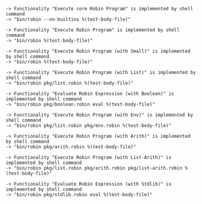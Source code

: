     -> Functionality "Execute core Robin Program" is implemented by shell command
    -> "bin/robin --no-builtins %(test-body-file)"

    -> Functionality "Execute Robin Program" is implemented by shell command
    -> "bin/robin %(test-body-file)"

    -> Functionality "Execute Robin Program (with Small)" is implemented by shell command
    -> "bin/robin %(test-body-file)"

    -> Functionality "Execute Robin Program (with List)" is implemented by shell command
    -> "bin/robin pkg/list.robin %(test-body-file)"

    -> Functionality "Evaluate Robin Expression (with Boolean)" is implemented by shell command
    -> "bin/robin pkg/boolean.robin eval %(test-body-file)"

    -> Functionality "Execute Robin Program (with Env)" is implemented by shell command
    -> "bin/robin pkg/list.robin pkg/env.robin %(test-body-file)"

    -> Functionality "Execute Robin Program (with Arith)" is implemented by shell command
    -> "bin/robin pkg/arith.robin %(test-body-file)"

    -> Functionality "Execute Robin Program (with List-Arith)" is implemented by shell command
    -> "bin/robin pkg/list.robin pkg/arith.robin pkg/list-arith.robin %(test-body-file)"

    -> Functionality "Evaluate Robin Expression (with Stdlib)" is implemented by shell command
    -> "bin/robin pkg/stdlib.robin eval %(test-body-file)"
